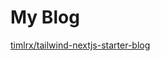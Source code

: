 # My Blog

[timlrx/tailwind-nextjs-starter-blog](https://github.com/timlrx/tailwind-nextjs-starter-blog)